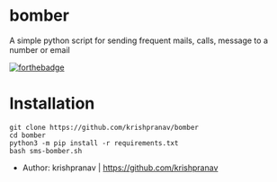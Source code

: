 # bomber
A simple python script for sending frequent mails, calls, message to a number or email

[![forthebadge](https://forthebadge.com/images/badges/made-with-python.svg)](https://forthebadge.com)

# Installation
```
git clone https://github.com/krishpranav/bomber
cd bomber
python3 -m pip install -r requirements.txt
bash sms-bomber.sh
```

- Author: krishpranav | https://github.com/krishpranav
